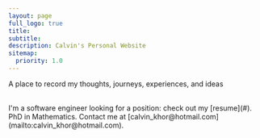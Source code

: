 ```yaml
---
layout: page
full_logo: true
title: 
subtitle: 
description: Calvin's Personal Website
sitemap:
  priority: 1.0
---
```

<p class="describe-text">A place to record my thoughts, journeys, experiences, and ideas</p>
<br>
I'm a software engineer looking for a position: check out my [resume](#). PhD in Mathematics. Contact me at [calvin_khor@hotmail.com](mailto:calvin_khor@hotmail.com).
<br>
<br>
<br>
<br>
<br>
<br>
<br>
